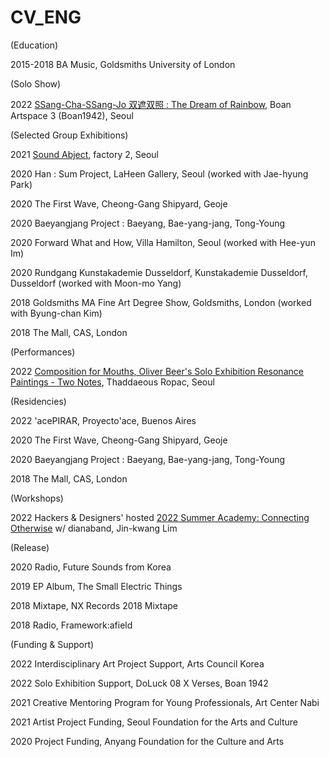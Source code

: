 # CV_ENG

(Education)

2015-2018 BA Music, Goldsmiths University of London


(Solo Show)

2022 [SSang-Cha-SSang-Jo 双遮双照 : The Dream of Rainbow](http://www.boan1942.com/calendar/doluck08_exhibition/), Boan Artspace 3 (Boan1942), Seoul 


(Selected Group Exhibitions)

2021 [Sound Abject](https://factory2.kr/SoundAbject), factory 2, Seoul

2020 Han : Sum Project, LaHeen Gallery, Seoul (worked with Jae-hyung Park)

2020 The First Wave, Cheong-Gang Shipyard, Geoje

2020 Baeyangjang Project : Baeyang, Bae-yang-jang, Tong-Young

2020 Forward What and How, Villa Hamilton, Seoul (worked with Hee-yun Im)

2020 Rundgang Kunstakademie Dusseldorf, Kunstakademie Dusseldorf, Dusseldorf (worked with Moon-mo Yang)

2018 Goldsmiths MA Fine Art Degree Show, Goldsmiths, London (worked with Byung-chan Kim)

2018 The Mall, CAS, London



(Performances)

2022 [Composition for Mouths, Oliver Beer's Solo Exhibition Resonance Paintings - Two Notes](https://ropac.net/ko/exhibitions/621-oliver-beer-resonance-paintings-two-notes/), Thaddaeous Ropac, Seoul


(Residencies)

2022 'acePIRAR, Proyecto'ace, Buenos Aires

2020 The First Wave, Cheong-Gang Shipyard, Geoje

2020 Baeyangjang Project : Baeyang, Bae-yang-jang, Tong-Young

2018 The Mall, CAS, London


(Workshops)​

2022  Hackers & Designers' hosted [2022 Summer Academy: Connecting Otherwise](https://hackersanddesigners.nl/s/Summer_Academy_2022) w/ dianaband, Jin-kwang Lim


(Release)

2020 Radio, Future Sounds from Korea

2019 EP Album, The Small Electric Things

2018 Mixtape, NX Records 2018 Mixtape

2018 Radio, Framework:afield


(Funding & Support)

2022 Interdisciplinary Art Project Support, Arts Council Korea

2022 Solo Exhibition Support, DoLuck 08 X Verses, Boan 1942

2021 Creative Mentoring Program for Young Professionals, Art Center Nabi

2021 Artist Project Funding, Seoul Foundation for the Arts and Culture

2020 Project Funding, Anyang Foundation for the Culture and Arts
